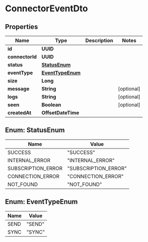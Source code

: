 

# ConnectorEventDto


## Properties

| Name | Type | Description | Notes |
|------------ | ------------- | ------------- | -------------|
|**id** | **UUID** |  |  |
|**connectorId** | **UUID** |  |  |
|**status** | [**StatusEnum**](#StatusEnum) |  |  |
|**eventType** | [**EventTypeEnum**](#EventTypeEnum) |  |  |
|**size** | **Long** |  |  |
|**message** | **String** |  |  [optional] |
|**logs** | **String** |  |  [optional] |
|**seen** | **Boolean** |  |  [optional] |
|**createdAt** | **OffsetDateTime** |  |  |



## Enum: StatusEnum

| Name | Value |
|---- | -----|
| SUCCESS | &quot;SUCCESS&quot; |
| INTERNAL_ERROR | &quot;INTERNAL_ERROR&quot; |
| SUBSCRIPTION_ERROR | &quot;SUBSCRIPTION_ERROR&quot; |
| CONNECTION_ERROR | &quot;CONNECTION_ERROR&quot; |
| NOT_FOUND | &quot;NOT_FOUND&quot; |



## Enum: EventTypeEnum

| Name | Value |
|---- | -----|
| SEND | &quot;SEND&quot; |
| SYNC | &quot;SYNC&quot; |




